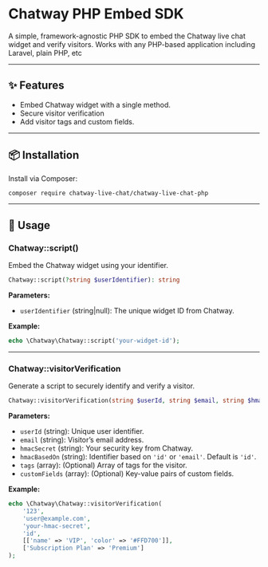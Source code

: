 # Chatway PHP Embed SDK

A simple, framework-agnostic PHP SDK to embed the Chatway live chat widget and verify visitors. Works with any PHP-based application including Laravel, plain PHP, etc

---

## ✨ Features

- Embed Chatway widget with a single method.
- Secure visitor verification
- Add visitor tags and custom fields.

---

## 📦 Installation

Install via Composer:

```bash
composer require chatway-live-chat/chatway-live-chat-php
```

---

## 📘 Usage

### Chatway::script()

Embed the Chatway widget using your identifier.

```php
Chatway::script(?string $userIdentifier): string
```

**Parameters:**

- `userIdentifier` (string|null): The unique widget ID from Chatway.

**Example:**

```php
echo \Chatway\Chatway::script('your-widget-id');
```

---

### Chatway::visitorVerification

Generate a script to securely identify and verify a visitor.

```php
Chatway::visitorVerification(string $userId, string $email, string $hmacSecret, string $hmacBasedOn = 'id', array $tags = [], array $customFields = []): string
```

**Parameters:**

- `userId` (string): Unique user identifier.
- `email` (string): Visitor’s email address.
- `hmacSecret` (string): Your security key from Chatway.
- `hmacBasedOn` (string): Identifier based on `'id'` or `'email'`. Default is `'id'`.
- `tags` (array): (Optional) Array of tags for the visitor.
- `customFields` (array): (Optional) Key-value pairs of custom fields.

**Example:**

```php
echo \Chatway\Chatway::visitorVerification(
    '123',
    'user@example.com',
    'your-hmac-secret',
    'id',
    [['name' => 'VIP', 'color' => '#FFD700']],
    ['Subscription Plan' => 'Premium']
);
```